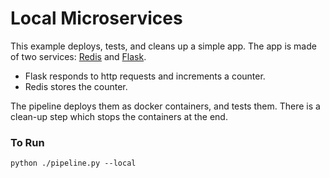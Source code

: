# Local Microservices

This example deploys, tests, and cleans up a simple app.
The app is made of two services: [Redis](https://redis.io) and [Flask](https://flask.palletsprojects.com).
- Flask responds to http requests and increments a counter.
- Redis stores the counter.

The pipeline deploys them as docker containers, and tests them.
There is a clean-up step which stops the containers at the end.

### To Run

    python ./pipeline.py --local

